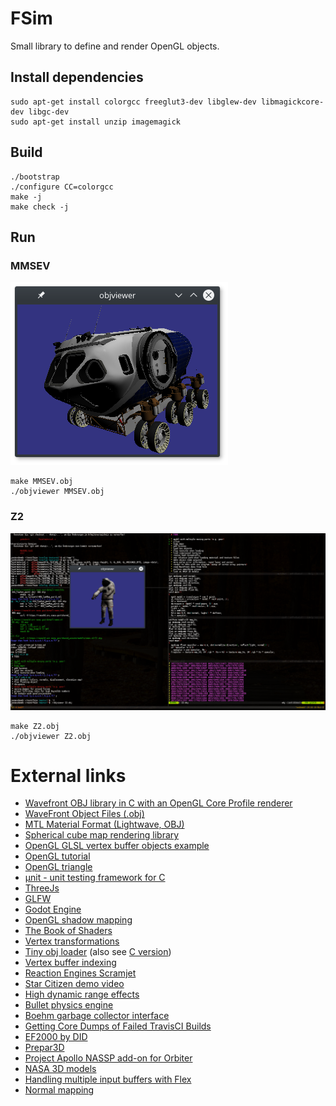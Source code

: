 # FSim

Small library to define and render OpenGL objects.

## Install dependencies
```
sudo apt-get install colorgcc freeglut3-dev libglew-dev libmagickcore-dev libgc-dev
sudo apt-get install unzip imagemagick
```

## Build
```
./bootstrap
./configure CC=colorgcc
make -j
make check -j
```

## Run
### MMSEV

![OpenGL rendering of MMSEV](view-mmsev.png)

```
make MMSEV.obj
./objviewer MMSEV.obj
```

### Z2

![OpenGL rendering of Z2](view-z2.png)

```
make Z2.obj
./objviewer Z2.obj
```

# External links

* [Wavefront OBJ library in C with an OpenGL Core Profile renderer][17]
* [WaveFront Object Files (.obj)][28]
* [MTL Material Format (Lightwave, OBJ)][29]
* [Spherical cube map rendering library][18]
* [OpenGL GLSL vertex buffer objects example][1]
* [OpenGL tutorial][2]
* [OpenGL triangle][3]
* [µnit - unit testing framework for C][23]
* [ThreeJs][4]
* [GLFW][5]
* [Godot Engine][6]
* [OpenGL shadow mapping][7]
* [The Book of Shaders][8]
* [Vertex transformations][9]
* [Tiny obj loader][10] (also see [C version][11])
* [Vertex buffer indexing][12]
* [Reaction Engines Scramjet][13]
* [Star Citizen demo video][14]
* [High dynamic range effects][15]
* [Bullet physics engine][16]
* [Boehm garbage collector interface][19]
* [Getting Core Dumps of Failed TravisCI Builds][20]
* [EF2000 by DID][21]
* [Prepar3D][22]
* [Project Apollo NASSP add-on for Orbiter][25]
* [NASA 3D models][26]
* [Handling multiple input buffers with Flex][27]
* [Normal mapping][30]

[1]: http://www.songho.ca/opengl/gl_vbo.html
[2]: https://github.com/opengl-tutorials/ogl
[3]: https://open.gl/drawing
[4]: https://threejs.org/examples/
[5]: http://www.glfw.org/
[6]: https://godotengine.org/
[7]: http://www.opengl-tutorial.org/intermediate-tutorials/tutorial-16-shadow-mapping/
[8]: https://thebookofshaders.com/
[9]: https://en.wikibooks.org/wiki/GLSL_Programming/Vertex_Transformations
[10]: https://syoyo.github.io/tinyobjloader/
[11]: https://github.com/syoyo/tinyobjloader-c
[12]: http://www.opengl-tutorial.org/intermediate-tutorials/tutorial-9-vbo-indexing/
[13]: https://www.youtube.com/watch?v=qgtZCXYmkDU
[14]: https://www.youtube.com/watch?v=3l-epO6oUHE
[15]: https://github.com/karimnaaji/hdreffects
[16]: http://bulletphysics.org/
[17]: https://github.com/rlk/obj
[18]: https://github.com/rlk/scm
[19]: http://www.hboehm.info/gc/gcinterface.html
[20]: http://jsteemann.github.io/blog/2014/10/30/getting-core-dumps-of-failed-travisci-builds/
[21]: https://en.wikipedia.org/wiki/EF2000_(video_game)
[22]: https://www.prepar3d.com/
[23]: https://nemequ.github.io/munit/
[25]: https://github.com/dseagrav/NASSP/
[26]: https://nasa3d.arc.nasa.gov/models
[27]: http://sector7.xray.aps.anl.gov/~dohnarms/programming/flex/html/Multiple-Input-Buffers.html
[28]: http://paulbourke.net/dataformats/obj/
[29]: http://paulbourke.net/dataformats/mtl/
[30]: http://www.opengl-tutorial.org/intermediate-tutorials/tutorial-13-normal-mapping/
